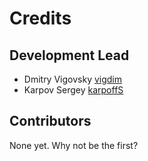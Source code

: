 # Credits

## Development Lead

- Dmitry Vigovsky [vigdim](https://github.com/vigdim)
- Karpov Sergey [karpoffS](https://github.com/xebox83)

## Contributors

None yet. Why not be the first?
